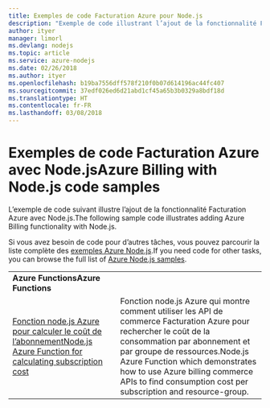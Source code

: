 ```yaml
---
title: Exemples de code Facturation Azure pour Node.js
description: "Exemple de code illustrant l’ajout de la fonctionnalité Facturation Azure avec Node.js."
author: ityer
manager: limorl
ms.devlang: nodejs
ms.topic: article
ms.service: azure-nodejs
ms.date: 02/26/2018
ms.author: ityer
ms.openlocfilehash: b19ba7556dff578f210f0b07d614196ac44fc407
ms.sourcegitcommit: 37edf026ed6d21abd1cf45a65b3b0329a8bdf18d
ms.translationtype: HT
ms.contentlocale: fr-FR
ms.lasthandoff: 03/08/2018
---
```

# <a name="azure-billing-with-nodejs-code-samples"></a><span data-ttu-id="bdb04-103">Exemples de code Facturation Azure avec Node.js</span><span class="sxs-lookup"><span data-stu-id="bdb04-103">Azure Billing with Node.js code samples</span></span>

<span data-ttu-id="bdb04-104">L’exemple de code suivant illustre l’ajout de la fonctionnalité Facturation Azure avec Node.js.</span><span class="sxs-lookup"><span data-stu-id="bdb04-104">The following sample code illustrates adding Azure Billing functionality with Node.js.</span></span>

<span data-ttu-id="bdb04-105">Si vous avez besoin de code pour d’autres tâches, vous pouvez parcourir la liste complète des [exemples Azure Node.js](https://azure.microsoft.com/resources/samples/?term=nodejs).</span><span class="sxs-lookup"><span data-stu-id="bdb04-105">If you need code for other tasks, you can browse the full list of [Azure Node.js samples](https://azure.microsoft.com/resources/samples/?term=nodejs).</span></span>

| | |
|---|---|
| <span data-ttu-id="bdb04-106">**Azure Functions**</span><span class="sxs-lookup"><span data-stu-id="bdb04-106">**Azure Functions**</span></span> ||
| [<span data-ttu-id="bdb04-107">Fonction node.js Azure pour calculer le coût de l’abonnement</span><span class="sxs-lookup"><span data-stu-id="bdb04-107">Node.js Azure Function for calculating subscription cost</span></span>](https://azure.microsoft.com/resources/samples/consumption-cost-node/) | <span data-ttu-id="bdb04-108">Fonction node.js Azure qui montre comment utiliser les API de commerce Facturation Azure pour rechercher le coût de la consommation par abonnement et par groupe de ressources.</span><span class="sxs-lookup"><span data-stu-id="bdb04-108">Node.js Azure Function which demonstrates how to use Azure billing commerce APIs to find consumption cost per subscription and resource-group.</span></span> |
